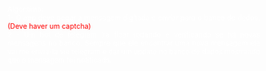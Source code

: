 <p class="" style="text-align: justify; color: white">Algoritimo:<br>
                                1- O app deve pegar a mensagem digitada e enviar para o banco de dados. <span style="color: red;">(Deve haver um captcha)</span><br>
                                2 - Um bot de telegram ira ficar rodando e verificando se há novas mensagens no banco.
                                Sempre que ele encontrar uma nova mensagem ele vai me envia-la via telegram e dar um update no banco de dados mostrando que a mensagem foi notificada.
                                </p>
